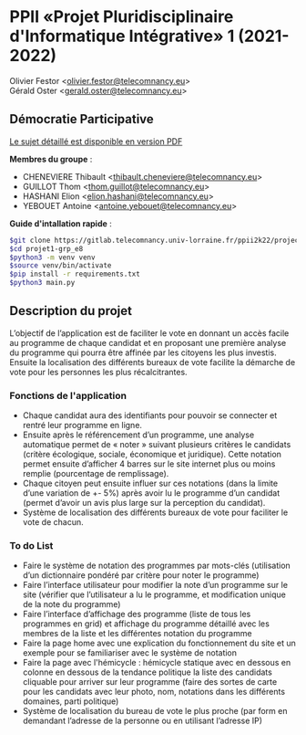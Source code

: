 # PPII «Projet Pluridisciplinaire d'Informatique Intégrative» 1 (2021-2022)

Olivier Festor <<olivier.festor@telecomnancy.eu>>  
Gérald Oster <<gerald.oster@telecomnancy.eu>>  

## Démocratie Participative

[Le sujet détaillé est disponible en version PDF](./Projet_2021_DP.pdf)

**Membres du groupe** :  

* CHENEVIERE Thibault <<thibault.cheneviere@telecomnancy.eu>>  
* GUILLOT Thom <<thom.guillot@telecomnancy.eu>>  
* HASHANI Elion <<elion.hashani@telecomnancy.eu>>  
* YEBOUET Antoine <<antoine.yebouet@telecomnancy.eu>>  

**Guide d'intallation rapide** :  

``` bash
$git clone https://gitlab.telecomnancy.univ-lorraine.fr/ppii2k22/project1-grp_e8.git
$cd projet1-grp_e8
$python3 -m venv venv
$source venv/bin/activate
$pip install -r requirements.txt
$python3 main.py
```

## **Description du projet**

L’objectif de l’application est de faciliter le vote en donnant un accès facile au programme de chaque candidat et en proposant une première analyse du programme qui pourra être affinée par les citoyens les plus investis. Ensuite la localisation des différents bureaux de vote facilite la démarche de vote pour les personnes les plus récalcitrantes.

### **Fonctions de l'application**

* Chaque candidat aura des identifiants pour pouvoir se connecter et rentré leur programme en ligne.
* Ensuite après le référencement d’un programme, une analyse automatique permet de « noter » suivant plusieurs critères le candidats (critère écologique, sociale, économique et juridique). Cette notation permet ensuite d’afficher 4 barres sur le site internet plus ou moins remplie (pourcentage de remplissage).
* Chaque citoyen peut ensuite influer sur ces notations (dans la limite d’une variation de +- 5%) après avoir lu le programme d’un candidat (permet d’avoir un avis plus large sur la perception du candidat).
* Système de localisation des différents bureaux de vote pour faciliter le vote de chacun.

### To do List  

* Faire le système de notation des programmes par mots-clés (utilisation d’un dictionnaire pondéré par critère pour noter le programme)  
* Faire l’interface utilisateur pour modifier la note d’un programme sur le site (vérifier que l’utilisateur a lu le programme, et modification unique de la note du programme)  
* Faire l’interface d’affichage des programme (liste de tous les programmes en grid) et affichage du programme détaillé avec les membres de la liste et les différentes notation du programme  
* Faire la page home avec une explication du fonctionnement du site et un exemple pour se familiariser avec le système de notation  
* Faire la page avec l'hémicycle : hémicycle statique avec en dessous en colonne en dessous de la tendance politique la liste des candidats cliquable pour arriver sur leur programme (faire des sortes de carte pour les candidats avec leur photo, nom, notations dans les différents domaines, parti politique)  
* Système de localisation du bureau de vote le plus proche (par form en demandant l’adresse de la personne ou en utilisant l’adresse IP)
